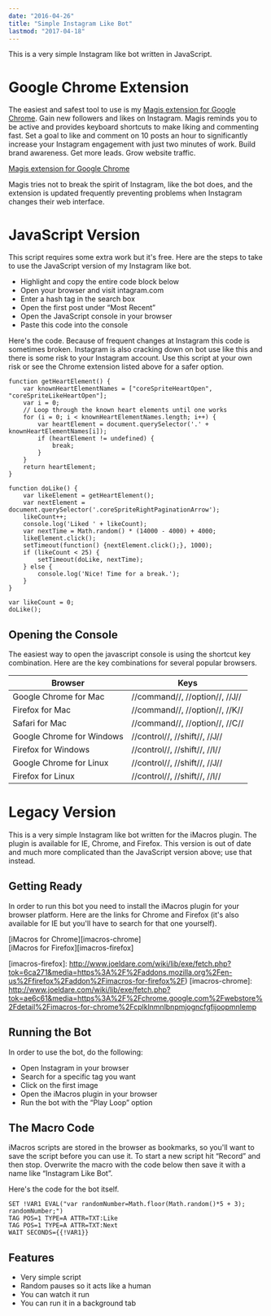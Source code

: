 ```yaml
---
date: "2016-04-26"
title: "Simple Instagram Like Bot"
lastmod: "2017-04-18"
---
```

This is a very simple Instagram like bot written in JavaScript.

Google Chrome Extension
=======================

The easiest and safest tool to use is my [Magis extension for Google Chrome][magis]. Gain new followers and likes on Instagram. Magis reminds you to be active and provides keyboard shortcuts to make liking and commenting fast. Set a goal to like and comment on 10 posts an hour to significantly increase your Instagram engagement with just two minutes of work. Build brand awareness. Get more leads. Grow website traffic.

[Magis extension for Google Chrome][magis]

Magis tries not to break the spirit of Instagram, like the bot does, and the extension is updated frequently preventing problems when Instagram changes their web interface.

[magis]: https://chrome.google.com/webstore/detail/kahkfpeemmmjcbkffjmebbgkdmjglobi

JavaScript Version
==================

This script requires some extra work but it's free. Here are the steps to take to use the JavaScript version of my Instagram like bot.

- Highlight and copy the entire code block below
- Open your browser and visit intagram.com
- Enter a hash tag in the search box
- Open the first post under “Most Recent”
- Open the JavaScript console in your browser
- Paste this code into the console

Here's the code. Because of frequent changes at Instagram this code is sometimes broken. Instagram is also cracking down on bot use like this and there is some risk to your Instagram account. Use this script at your own risk or see the Chrome extension listed above for a safer option.

	function getHeartElement() {
	    var knownHeartElementNames = ["coreSpriteHeartOpen", "coreSpriteLikeHeartOpen"];
	    var i = 0;
	    // Loop through the known heart elements until one works
	    for (i = 0; i < knownHeartElementNames.length; i++) {
	        var heartElement = document.querySelector('.' + knownHeartElementNames[i]);
	        if (heartElement != undefined) {
	            break;
	        }
	    }
	    return heartElement;
	}

	function doLike() {
	    var likeElement = getHeartElement();
	    var nextElement = document.querySelector('.coreSpriteRightPaginationArrow');
	    likeCount++;
	    console.log('Liked ' + likeCount);
	    var nextTime = Math.random() * (14000 - 4000) + 4000;
	    likeElement.click();
	    setTimeout(function() {nextElement.click();}, 1000);
	    if (likeCount < 25) {
	        setTimeout(doLike, nextTime);
	    } else {
	        console.log('Nice! Time for a break.');
	    }
	}

	var likeCount = 0;
	doLike();

Opening the Console
-------------------

The easiest way to open the javascript console is using the shortcut key combination. Here are the key combinations for several popular browsers.

| Browser                   | Keys                           |
|---------------------------|--------------------------------|
| Google Chrome for Mac     | //command//, //option//, //J// |
| Firefox for Mac           | //command//, //option//, //K// |
| Safari for Mac            | //command//, //option//, //C// |
| Google Chrome for Windows | //control//, //shift//, //J//  |
| Firefox for Windows       | //control//, //shift//, //I//  |
| Google Chrome for Linux   | //control//, //shift//, //J//  |
| Firefox for Linux         | //control//, //shift//, //I//  |


Legacy Version
==============

This is a very simple Instagram like bot written for the iMacros plugin. The plugin is available for IE, Chrome, and Firefox. This version is out of date and much more complicated than the JavaScript version above; use that instead.


Getting Ready
-------------

In order to run this bot you need to install the iMacros plugin for your browser platform. Here are the links for Chrome and Firefox (it's also available for IE but you'll have to search for that one yourself).

[iMacros for Chrome][imacros-chrome]  
[iMacros for Firefox][imacros-firefox]

[imacros-firefox]: http://www.joeldare.com/wiki/lib/exe/fetch.php?tok=6ca271&media=https%3A%2F%2Faddons.mozilla.org%2Fen-us%2Ffirefox%2Faddon%2Fimacros-for-firefox%2F)
[imacros-chrome]: http://www.joeldare.com/wiki/lib/exe/fetch.php?tok=ae6c61&media=https%3A%2F%2Fchrome.google.com%2Fwebstore%2Fdetail%2Fimacros-for-chrome%2Fcplklnmnlbnpmjogncfgfijoopmnlemp

Running the Bot
---------------

In order to use the bot, do the following:

- Open Instagram in your browser
- Search for a specific tag you want
- Click on the first image
- Open the iMacros plugin in your browser
- Run the bot with the “Play Loop” option

The Macro Code
--------------

iMacros scripts are stored in the browser as bookmarks, so you'll want to save the script before you can use it. To start a new script hit “Record” and then stop. Overwrite the macro with the code below then save it with a name like “Instagram Like Bot”.

Here's the code for the bot itself.

	SET !VAR1 EVAL("var randomNumber=Math.floor(Math.random()*5 + 3); randomNumber;")
	TAG POS=1 TYPE=A ATTR=TXT:Like
	TAG POS=1 TYPE=A ATTR=TXT:Next
	WAIT SECONDS={{!VAR1}}


Features
--------

- Very simple script
- Random pauses so it acts like a human
- You can watch it run
- You can run it in a background tab